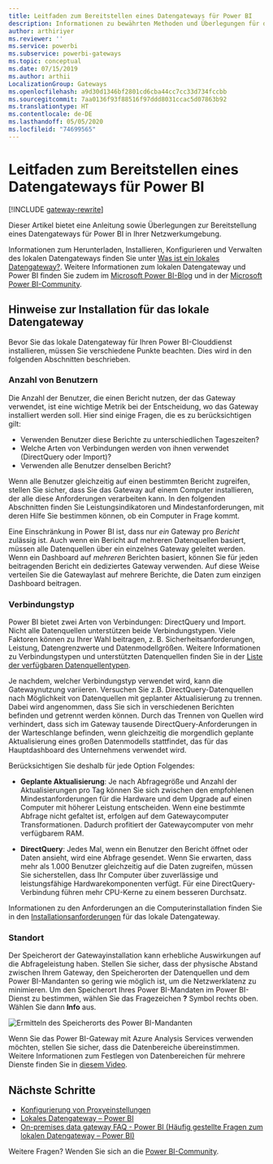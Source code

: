 ```yaml
---
title: Leitfaden zum Bereitstellen eines Datengateways für Power BI
description: Informationen zu bewährten Methoden und Überlegungen für das Bereitstellen eines Gateways für Power BI.
author: arthiriyer
ms.reviewer: ''
ms.service: powerbi
ms.subservice: powerbi-gateways
ms.topic: conceptual
ms.date: 07/15/2019
ms.author: arthii
LocalizationGroup: Gateways
ms.openlocfilehash: a9d30d1346bf2801cd6cba44cc7cc33d734fccbb
ms.sourcegitcommit: 7aa0136f93f88516f97ddd8031ccac5d07863b92
ms.translationtype: HT
ms.contentlocale: de-DE
ms.lasthandoff: 05/05/2020
ms.locfileid: "74699565"
---
```

# <a name="guidance-for-deploying-a-data-gateway-for-power-bi"></a>Leitfaden zum Bereitstellen eines Datengateways für Power BI

[!INCLUDE [gateway-rewrite](includes/gateway-rewrite.md)]

Dieser Artikel bietet eine Anleitung sowie Überlegungen zur Bereitstellung eines Datengateways für Power BI in Ihrer Netzwerkumgebung.

Informationen zum Herunterladen, Installieren, Konfigurieren und Verwalten des lokalen Datengateways finden Sie unter [Was ist ein lokales Datengateway?](/data-integration/gateway/service-gateway-onprem). Weitere Informationen zum lokalen Datengateway und Power BI finden Sie zudem im [Microsoft Power BI-Blog](https://powerbi.microsoft.com/blog/) und in der [Microsoft Power BI-Community](https://community.powerbi.com/).

## <a name="installation-considerations-for-the-on-premises-data-gateway"></a>Hinweise zur Installation für das lokale Datengateway

Bevor Sie das lokale Datengateway für Ihren Power BI-Clouddienst installieren, müssen Sie verschiedene Punkte beachten. Dies wird in den folgenden Abschnitten beschrieben.

### <a name="number-of-users"></a>Anzahl von Benutzern

Die Anzahl der Benutzer, die einen Bericht nutzen, der das Gateway verwendet, ist eine wichtige Metrik bei der Entscheidung, wo das Gateway installiert werden soll. Hier sind einige Fragen, die es zu berücksichtigen gilt:

* Verwenden Benutzer diese Berichte zu unterschiedlichen Tageszeiten?
* Welche Arten von Verbindungen werden von ihnen verwendet (DirectQuery oder Import)?
* Verwenden alle Benutzer denselben Bericht?

Wenn alle Benutzer gleichzeitig auf einen bestimmten Bericht zugreifen, stellen Sie sicher, dass Sie das Gateway auf einem Computer installieren, der alle diese Anforderungen verarbeiten kann. In den folgenden Abschnitten finden Sie Leistungsindikatoren und Mindestanforderungen, mit deren Hilfe Sie bestimmen können, ob ein Computer in Frage kommt.

Eine Einschränkung in Power BI ist, dass nur *ein* Gateway pro *Bericht* zulässig ist. Auch wenn ein Bericht auf mehreren Datenquellen basiert, müssen alle Datenquellen über ein einzelnes Gateway geleitet werden. Wenn ein Dashboard auf *mehreren* Berichten basiert, können Sie für jeden beitragenden Bericht ein dediziertes Gateway verwenden. Auf diese Weise verteilen Sie die Gatewaylast auf mehrere Berichte, die Daten zum einzigen Dashboard beitragen.

### <a name="connection-type"></a>Verbindungstyp

Power BI bietet zwei Arten von Verbindungen: DirectQuery und Import. Nicht alle Datenquellen unterstützen beide Verbindungstypen. Viele Faktoren können zu Ihrer Wahl beitragen, z. B. Sicherheitsanforderungen, Leistung, Datengrenzwerte und Datenmodellgrößen. Weitere Informationen zu Verbindungstypen und unterstützten Datenquellen finden Sie in der [Liste der verfügbaren Datenquellentypen](service-gateway-data-sources.md#list-of-available-data-source-types).

Je nachdem, welcher Verbindungstyp verwendet wird, kann die Gatewaynutzung variieren. Versuchen Sie z.B. DirectQuery-Datenquellen nach Möglichkeit von Datenquellen mit geplanter Aktualisierung zu trennen. Dabei wird angenommen, dass Sie sich in verschiedenen Berichten befinden und getrennt werden können.
 Durch das Trennen von Quellen wird verhindert, dass sich im Gateway tausende DirectQuery-Anforderungen in der Warteschlange befinden, wenn gleichzeitig die morgendlich geplante Aktualisierung eines großen Datenmodells stattfindet, das für das Hauptdashboard des Unternehmens verwendet wird.
 

Berücksichtigen Sie deshalb für jede Option Folgendes:

* **Geplante Aktualisierung**: Je nach Abfragegröße und Anzahl der Aktualisierungen pro Tag können Sie sich zwischen den empfohlenen Mindestanforderungen für die Hardware und dem Upgrade auf einen Computer mit höherer Leistung entscheiden. Wenn eine bestimmte Abfrage nicht gefaltet ist, erfolgen auf dem Gatewaycomputer Transformationen. Dadurch profitiert der Gatewaycomputer von mehr verfügbarem RAM.

* **DirectQuery**: Jedes Mal, wenn ein Benutzer den Bericht öffnet oder Daten ansieht, wird eine Abfrage gesendet. Wenn Sie erwarten, dass mehr als 1.000 Benutzer gleichzeitig auf die Daten zugreifen, müssen Sie sicherstellen, dass Ihr Computer über zuverlässige und leistungsfähige Hardwarekomponenten verfügt. Für eine DirectQuery-Verbindung führen mehr CPU-Kerne zu einem besseren Durchsatz.

Informationen zu den Anforderungen an die Computerinstallation finden Sie in den [Installationsanforderungen](/data-integration/gateway/service-gateway-install#requirements) für das lokale Datengateway.

### <a name="location"></a>Standort

Der Speicherort der Gatewayinstallation kann erhebliche Auswirkungen auf die Abfrageleistung haben. Stellen Sie sicher, dass der physische Abstand zwischen Ihrem Gateway, den Speicherorten der Datenquellen und dem Power BI-Mandanten so gering wie möglich ist, um die Netzwerklatenz zu minimieren.
 Um den Speicherort Ihres Power BI-Mandaten im Power BI-Dienst zu bestimmen, wählen Sie das Fragezeichen **?** Symbol rechts oben. Wählen Sie dann **Info** aus.

![Ermitteln des Speicherorts des Power BI-Mandanten](media/service-gateway-deployment-guidance/powerbi-gateway-deployment-guidance_02.png)

Wenn Sie das Power BI-Gateway mit Azure Analysis Services verwenden möchten, stellen Sie sicher, dass die Datenbereiche übereinstimmen. Weitere Informationen zum Festlegen von Datenbereichen für mehrere Dienste finden Sie in [diesem Video](https://guyinacube.com/2018/01/power-bi-azure-analysis-services-gateway-data-region/).

## <a name="next-steps"></a>Nächste Schritte

* [Konfigurierung von Proxyeinstellungen](/data-integration/gateway/service-gateway-proxy)  
* [Lokales Datengateway – Power BI](service-gateway-onprem-tshoot.md)  
* [On-premises data gateway FAQ - Power BI (Häufig gestellte Fragen zum lokalen Datengateway – Power BI)](service-gateway-power-bi-faq.md)  

Weitere Fragen? Wenden Sie sich an die [Power BI-Community](https://community.powerbi.com/).

